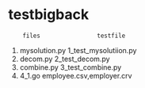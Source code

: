 # testbigback

        files                testfile

1. mysolution.py         1_test_mysolutiion.py
2. decom.py              2_test_decom.py
3. combine.py            3_test_combine.py
4. 4_1.go                employee.csv,employer.crv
